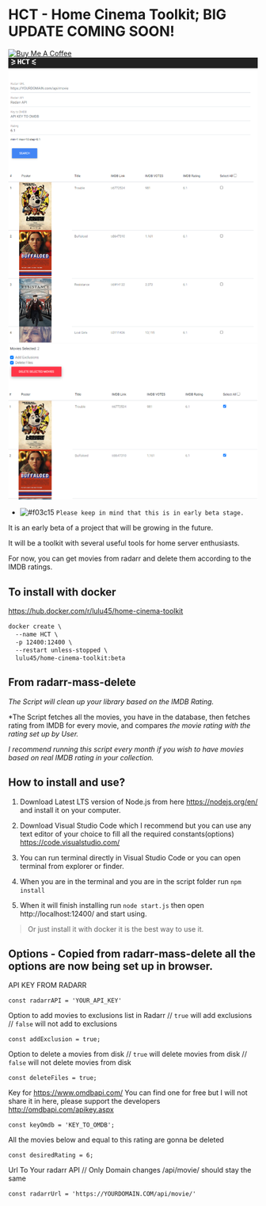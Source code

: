 # HCT - Home Cinema Toolkit; BIG UPDATE COMING SOON!
<a href="https://www.buymeacoffee.com/lulu45" target="_blank"><img src="https://cdn.buymeacoffee.com/buttons/default-orange.png" alt="Buy Me A Coffee" style="height: 51px !important;width: 217px !important;" ></a>
![hct](https://github.com/luluhoc/home-cinema-toolkit/blob/master/screenshots/hct.png?raw=true)
![hct2](https://github.com/luluhoc/home-cinema-toolkit/blob/master/screenshots/ss2.png?raw=true)

- ![#f03c15](https://placehold.it/15/f03c15/000000?text=+) `Please keep in mind that this is in early beta stage.`

 It is an early beta of a project that will be growing in the future.

It will be a toolkit with several useful tools for home server enthusiasts.

For now, you can get movies from radarr and delete them according to the IMDB ratings.

To install with docker
-------
https://hub.docker.com/r/lulu45/home-cinema-toolkit
```
docker create \
  --name HCT \
  -p 12400:12400 \
  --restart unless-stopped \
  lulu45/home-cinema-toolkit:beta
```

From radarr-mass-delete
-------

*The Script will clean up your library based on the IMDB Rating.*

*The Script fetches all the movies, you have in the database, then fetches rating from IMDB for every movie, and compares *the movie rating with the rating set up by User.*

*I recommend running this script every month if you wish to have movies based on real IMDB rating in your collection.*

How to install and use?
---
1. Download Latest LTS version of Node.js from here https://nodejs.org/en/ and install it on your computer.

2. Download Visual Studio Code which I recommend but you can use any text editor of your choice to fill all the required constants(options) https://code.visualstudio.com/

3. You can run terminal directly in Visual Studio Code or you can open terminal from explorer or finder.

4. When you are in the terminal and you are in the script folder run `npm install`

5. When it will finish installing run `node start.js` then open http://localhost:12400/ and start using.

> Or just install it with docker it is the best way to use it.


Options - Copied from radarr-mass-delete all the options are now being set up in browser.
---
API KEY FROM RADARR
```
const radarrAPI = 'YOUR_API_KEY'
```
Option to add movies to exclusions list in Radarr // `true` will add exclusions // `false` will not add to exclusions
```
const addExclusion = true;
```
Option to delete a movies from disk // `true` will delete movies from disk // `false` will not delete movies from disk
```
const deleteFiles = true;
```
Key for https://www.omdbapi.com/ You can find one for free but I will not share it in here, please support the developers
http://omdbapi.com/apikey.aspx
```
const keyOmdb = 'KEY_TO_OMDB';
```
All the movies below and equal to this rating are gonna be deleted
```
const desiredRating = 6;
```
Url To Your radarr API // Only Domain changes /api/movie/ should stay the same
```
const radarrUrl = 'https://YOURDOMAIN.COM/api/movie/'
```
